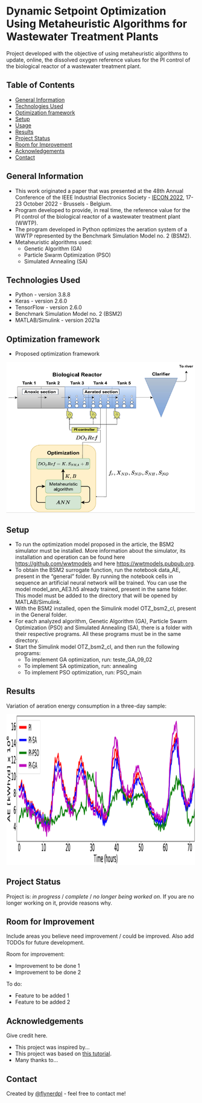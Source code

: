# Dynamic Setpoint Optimization Using Metaheuristic Algorithms for Wastewater Treatment Plants
Project developed with the objective of using metaheuristic algorithms to update, online, the dissolved oxygen reference values for the PI control of the biological reactor of a wastewater treatment plant.

## Table of Contents
* [General Information](#general-information)
* [Technologies Used](#technologies-used)
* [Optimization framework](#Optimization-framework)
* [Setup](#setup)
* [Usage](#usage)
* [Results](#Results)
* [Project Status](#project-status)
* [Room for Improvement](#room-for-improvement)
* [Acknowledgements](#acknowledgements)
* [Contact](#contact)
<!-- * [License](#license) -->


## General Information
* This work originated a paper that was presented at the 48th Annual Conference of the IEEE Industrial Electronics Society - [IECON 2022](https://iecon2022.org/), 17-23 October 2022 - Brussels - Belgium.
* Program developed to provide, in real time, the reference value for the PI control of the biological reactor of a wastewater treatment plant (WWTP).
* The program developed in Python optimizes the aeration system of a WWTP represented by the Benchmark Simulation Model no. 2 (BSM2).
* Metaheuristic algorithms used:
  * Genetic Algorithm (GA)
  * Particle Swarm Optimization (PSO)
  * Simulated Annealing (SA)

## Technologies Used
- Python - version 3.8.8
- Keras - version 2.6.0
- TensorFlow - version 2.6.0
- Benchmark Simulation Model no. 2 (BSM2)
- MATLAB/Simulink - version 2021a


## Optimization framework
* Proposed optimization framework

<img src="Figures/f3.png" width="500" height="400">


## Setup
* To run the optimization model proposed in the article, the BSM2 simulator must be installed. More information about the simulator, its installation and operation can be found here https://github.com/wwtmodels and here https://wwtmodels.pubpub.org.
* To obtain the BSM2 surrogate function, run the notebook data_AE, present in the “general” folder. By running the notebook cells in sequence an artificial neural network will be trained. You can use the model model_ann_AE3.h5 already trained, present in the same folder. This model must be added to the directory that will be opened by MATLAB/Simulink.
* With the BSM2 installed, open the Simulink model OTZ_bsm2_cl, present in the General folder.
* For each analyzed algorithm, Genetic Algorithm (GA), Particle Swarm Optimization (PSO) and Simulated Annealing (SA), there is a folder with their respective programs. All these programs must be in the same directory.
* Start the Simulink model OTZ_bsm2_cl, and then run the following programs:
   * To implement GA optimization, run: teste_GA_09_02
   * To implement SA optimization, run: annealing
   * To implement PSO optimization, run: PSO_main



## Results
Variation of aeration energy consumption in a three-day sample:

<img src="Figures/f4.png"  width="500" height="400">


## Project Status
Project is: _in progress_ / _complete_ / _no longer being worked on_. If you are no longer working on it, provide reasons why.


## Room for Improvement
Include areas you believe need improvement / could be improved. Also add TODOs for future development.

Room for improvement:
- Improvement to be done 1
- Improvement to be done 2

To do:
- Feature to be added 1
- Feature to be added 2


## Acknowledgements
Give credit here.
- This project was inspired by...
- This project was based on [this tutorial](https://www.example.com).
- Many thanks to...


## Contact
Created by [@flynerdpl](https://www.flynerd.pl/) - feel free to contact me!


<!-- Optional -->
<!-- ## License -->
<!-- This project is open source and available under the [... License](). -->

<!-- You don't have to include all sections - just the one's relevant to your project -->
